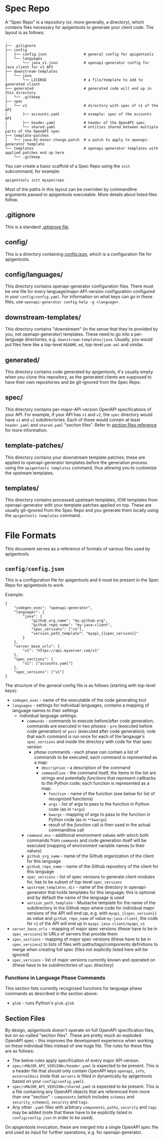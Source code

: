 # Spec Repo

A "Spec Repo" is a repository (or, more generally, a directory), which contains files necessary for apigentools to generate your client code. The layout is as follows:

```
.
├── .gitignore
├── config
│   ├── config.json                 # general config for apigentools
│   └── languages
│       └── java_v1.json            # openapi-generator config for Java client for v1 API
├── downstream-templates
│   └── java
│       └── LICENSE                 # a file/template to add to generated client
├── generated                       # generated code will end up in this directory
│   └── .gitkeep
├── spec
│   └── v1                          # directory with spec of v1 of the API
│       ├── accounts.yaml           # example: spec of the accounts API
│       ├── header.yaml             # header of the OpenAPI spec
│       └── shared.yaml             # entities shared between multiple parts of the OpenAPI spec
├── template-patches
│   └── java-01-minor-change.patch  # a patch to apply to openapi-generator template
└── templates                       # openapi-generator templates with applied patches end up here
    └── .gitkeep
```

You can create a basic scaffold of a Spec Repo using the `init` subcommand, for example:

```
apigentools init myspecrepo
```

Most of the paths in this layout can be overriden by commandline arguments passed to apigentools executable. More details about listed files follow.

## .gitignore

This is a standard [.gitignore file](https://git-scm.com/docs/gitignore).

## config/

This is a directory containing [config.json](#configconfigjson), which is a configuration file for apigentools.

## config/languages/

This directory contains openapi-generator configuration files. There must be one file for every language/major-API-version configuration configured in your `config/config.yaml`. For information on what keys can go in these files, use `openapi-generator config-help -g <language>`.

## downstream-templates/

This directory contains "downstream" (in the sense that they're provided by you, not openapi-generator) templates. These need to go into a per-language directories, e.g. `downstream-templates/java`. Usually, you would put files here like a top-level `README.md`, top-level `pom.xml` and similar.

## generated/

This directory contains code generated by apigentools, it's usually empty when you clone this repository, as the generated clients are supposed to have their own repositories and be git-ignored from the Spec Repo.

## spec/

This directory contains per-major-API-version OpenAPI specifications of your API. For example, if your API has `v1` and `v2`, the `spec` directory would have `v1` and `v2` subdirectories. Each of these would contain at least `header.yaml` and `shared.yaml` "section files". Refer to [section files reference](section-files) for more information.

## template-patches/

This directory contains your downstream template patches; these are applied to openapi-generator templates before the generation process using the `apigentools templates` command, thus allowing you to customize the upstream templates.

## templates/

This directory contains processed upstream templates, IOW templates from openapi-generator with your template patches applied on top. These are usually git-ignored from the Spec Repo and you generate them locally using the `apigentools templates` command.

# File Formats

This document serves as a reference of formats of various files used by apigentools.

## `config/config.json`

This is a configuration file for apigentools and it must be present in the Spec Repo for apigentools to work.

Example:

```
{
    "codegen_exec": "openapi-generator",
    "languages": {
        "java": {
            "github_org_name": "my-github-org",
            "github_repo_name": "my-java-client",
            "spec_versions": ["v1"],
            "version_path_template": "myapi_{{spec_version}}"
        }
    },
    "server_base_urls": {
        "v1": "https://api.myserver.com/v1"
    },
    "spec_sections": {
        "v1": ["accounts.yaml"]
    },
    "spec_versions": ["v1"]
}
```

The structure of the general config file is as follows (starting with top-level keys):

* `codegen_exec` - name of the executable of the code generating tool
* `languages` - settings for individual languages, contains a mapping of language names to their settings
  * individual language settings:
    * `commands` - commands to execute before/after code generation; commands are executed in two *phases* - `pre` (executed before code generation) or `post` (executed after code generation); note that each command is run once for each of the langauge's `spec_versions` and inside the directory with code for that spec version
       * *phase* commands - each phase can contain a list of commands to be executed; each command is represented as a map:
         * `description` - a description of the command
         * `commandline` - the command itself, the items in the list are strings and potentially *functions* that represent callbacks to the Python code; each function is represented as a map:
            * `function` - name of the function (see below for list of recognized functions)
            * `args` - list of args to pass to the function in Python code (as in `*args`)
            * `kwargs` - mapping of args to pass to the function in Python code (as in `**kwargs`)
            * result of the *function* call is then used in the actual commandline call
    * `command_env` - additional environment values with which both commands from `commands` and code generation itself will be executed (mapping of environment variable names to their values)
    * `github_org_name` - name of the Github organization of the client for this language
    * `github_repo_name` - name of the Github repository of the client for this language
    * `spec_versions` - list of spec versions to generate client modules for, has to be subset of top-level `spec_versions`
    * `upstream_templates_dir` - name of the directory in openapi-generator that holds templates for this language; this is optional and by default the name of the language is used
    * `version_path_template` - Mustache template for the name of the subdirectory in the Github repo where code for individual major versions of the API will end up, e.g. with `myapi_{{spec_version}}` as value and `github_repo_name` of value `my-java-client`, the code for `v1` of the API will end up in `myapi-java-client/myapi_v1`
* `server_base_urls` - mapping of major spec versions (these have to be in `spec_versions`) to URLs of servers that provide them
* `spec_sections` - mapping of major spec versions (these have to be in `spec_versions`) to lists of files with paths/tags/components definitions to merge when creating full spec (files not explicitly listed here will be ignored)
* `spec_versions` - list of major versions currently known and operated on (these have to be subdirectories of `spec` directory)

### Functions in Language Phase Commands

This section lists currently recognized functions for language phase commands as described in the section above:

* `glob` - runs Python's `glob.glob`

## Section Files

By design, apigentools doesn't operate on full OpenAPI specification files, but on so-called "section files". These are pretty much an exploded OpenAPI spec - this improves the development experience when working on these individual files instead of one huge file. The rules for these files are as follows:

* The below rules apply specification of every major API version.
* `spec/<MAJOR_API_VERSION>/header.yaml` is expected to be present. This is a header file that should only contain OpenAPI keys `openapi`, `info`, `externalDocs` (note that `servers` is filled in dynamically by apigentools based on your `config/config.yaml`).
* `spec/<MAJOR_API_VERSION>/shared.yaml` is expected to be present. This is a file containing any OpenAPI objects that are referenced from more than one "section" - `components` (which includes `schemas` and `security_schemes`), `security` and `tags`.
* Any other `.yaml` files with arbitrary `components`, `paths`, `security` and `tags` may be added (note that these have to be explicitly listed in `config/config.json` in order to be used).

On apigentools invocation, these are merged into a single OpenAPI spec file and used as input for further operations, e.g. for openapi-generator.